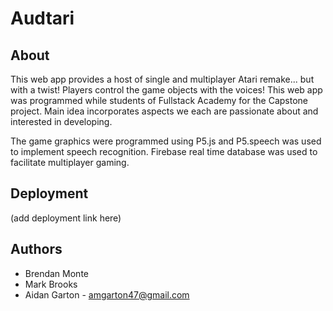 # Audtari

## About

This web app provides a host of single and multiplayer Atari remake... but with a twist! Players control the game objects with the voices! This web app was programmed while students of Fullstack Academy for the Capstone project. Main idea incorporates aspects we each are passionate about and interested in developing.

The game graphics were programmed using P5.js and P5.speech was used to implement speech recognition. Firebase real time database was used to facilitate multiplayer gaming.

## Deployment

(add deployment link here)

## Authors

* Brendan Monte
* Mark Brooks
* Aidan Garton - amgarton47@gmail.com
